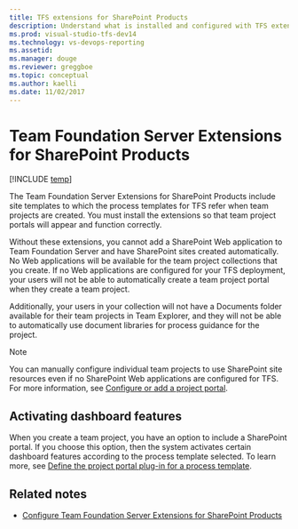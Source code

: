 ```yaml
---
title: TFS extensions for SharePoint Products 
description: Understand what is installed and configured with TFS extensions for SharePoint Products 
ms.prod: visual-studio-tfs-dev14
ms.technology: vs-devops-reporting
ms.assetid:  
ms.manager: douge
ms.reviewer: greggboe
ms.topic: conceptual
ms.author: kaelli
ms.date: 11/02/2017
---
```


# Team Foundation Server Extensions for SharePoint Products

[!INCLUDE [temp](./_shared/about-sharepoint-deprecation.md)]

The Team Foundation Server Extensions for SharePoint Products include site templates to which the process templates for TFS refer when team projects are created. You must install the extensions so that team project portals will appear and function correctly. 

Without these extensions, you cannot add a SharePoint Web application to Team Foundation Server and have SharePoint sites created automatically. No Web applications will be available for the team project collections that you create. If no Web applications are configured for your TFS deployment, your users will not be able to automatically create a team project portal when they create a team project. 

Additionally, your users in your collection will not have a Documents folder available for their team projects in Team Explorer, and they will not be able to automatically use document libraries for process guidance for the project.

> [!NOTE] 
> You can manually configure individual team projects to use SharePoint site resources even if no SharePoint Web applications are configured for TFS. For more information, see [Configure or add a project portal](configure-or-add-a-project-portal.md).

## Activating dashboard features 

When you create a team project, you have an option to include a SharePoint portal. If you choose this option, then the system activates certain dashboard features according to the process template selected. To learn more, see [Define the project portal plug-in for a process template](../../work/customize/reference/process-templates/define-project-portal-plug-in.md?toc=/vsts/report/sharepoint-dashboards/toc.json&bc=/vsts/report/sharepoint-dashboards/breadcrumb/toc.json). 

## Related notes

- [Configure Team Foundation Server Extensions for SharePoint Products](../../tfs-server/install/sharepoint/setup-remote-sharepoint.md?toc=/vsts/report/sharepoint-dashboards/toc.json&bc=/vsts/report/sharepoint-dashboards/breadcrumb/toc.json) 